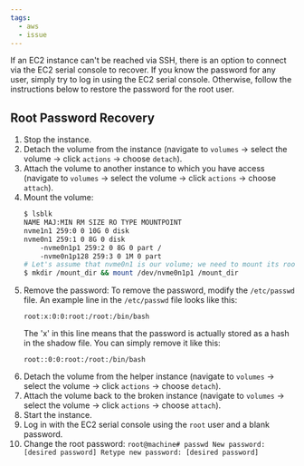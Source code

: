 ```yaml
---
tags:
  - aws
  - issue
---
```

If an EC2 instance can't be reached via SSH, there is an option to connect via the EC2 serial console to recover. If you know the password for any user, simply try to log in using the EC2 serial console. Otherwise, follow the instructions below to restore the password for the root user.

## Root Password Recovery
1. Stop the instance.
2. Detach the volume from the instance (navigate to `volumes` -> select the volume -> click `actions` -> choose `detach`).
3. Attach the volume to another instance to which you have access (navigate to `volumes` -> select the volume -> click `actions` -> choose `attach`).
4. Mount the volume:
	```sh
	$ lsblk
	NAME MAJ:MIN RM SIZE RO TYPE MOUNTPOINT
	nvme1n1 259:0 0 10G 0 disk
	nvme0n1 259:1 0 8G 0 disk
		-nvme0n1p1 259:2 0 8G 0 part /
		-nvme0n1p128 259:3 0 1M 0 part
	# Let's assume that nvme0n1 is our volume; we need to mount its root part nvme0n1p1
	$ mkdir /mount_dir && mount /dev/nvme0n1p1 /mount_dir
	```
5. Remove the password:
	To remove the password, modify the `/etc/passwd` file. An example line in the `/etc/passwd` file looks like this:
	```
	root:x:0:0:root:/root:/bin/bash
	```
	The 'x' in this line means that the password is actually stored as a hash in the shadow file. You can simply remove it like this:
	```
	root::0:0:root:/root:/bin/bash 
	```
 6. Detach the volume from the helper instance (navigate to `volumes` -> select the volume -> click `actions` -> choose `detach`).
 7. Attach the volume back to the broken instance (navigate to `volumes` -> select the volume -> click `actions` -> choose `attach`).
 8. Start the instance.
 9.  Log in with the EC2 serial console using the `root` user and a blank password.
 10. Change the root password:
	```
	root@machine# passwd
	New password: [desired password]
	Retype new password: [desired password]
	```
	